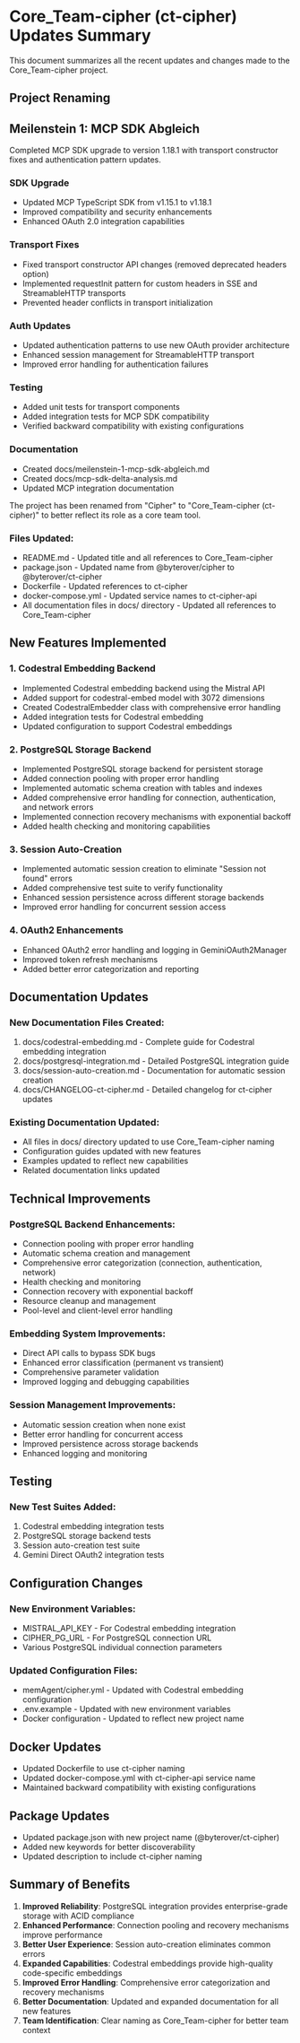 # Core_Team-cipher (ct-cipher) Updates Summary

This document summarizes all the recent updates and changes made to the Core_Team-cipher project.

## Project Renaming
## Meilenstein 1: MCP SDK Abgleich

Completed MCP SDK upgrade to version 1.18.1 with transport constructor fixes and authentication pattern updates.

### SDK Upgrade
- Updated MCP TypeScript SDK from v1.15.1 to v1.18.1
- Improved compatibility and security enhancements
- Enhanced OAuth 2.0 integration capabilities

### Transport Fixes
- Fixed transport constructor API changes (removed deprecated headers option)
- Implemented requestInit pattern for custom headers in SSE and StreamableHTTP transports
- Prevented header conflicts in transport initialization

### Auth Updates
- Updated authentication patterns to use new OAuth provider architecture
- Enhanced session management for StreamableHTTP transport
- Improved error handling for authentication failures

### Testing
- Added unit tests for transport components
- Added integration tests for MCP SDK compatibility
- Verified backward compatibility with existing configurations

### Documentation
- Created docs/meilenstein-1-mcp-sdk-abgleich.md
- Created docs/mcp-sdk-delta-analysis.md
- Updated MCP integration documentation



The project has been renamed from "Cipher" to "Core_Team-cipher (ct-cipher)" to better reflect its role as a core team tool.

### Files Updated:
- README.md - Updated title and all references to Core_Team-cipher
- package.json - Updated name from @byterover/cipher to @byterover/ct-cipher
- Dockerfile - Updated references to ct-cipher
- docker-compose.yml - Updated service names to ct-cipher-api
- All documentation files in docs/ directory - Updated all references to Core_Team-cipher

## New Features Implemented

### 1. Codestral Embedding Backend
- Implemented Codestral embedding backend using the Mistral API
- Added support for codestral-embed model with 3072 dimensions
- Created CodestralEmbedder class with comprehensive error handling
- Added integration tests for Codestral embedding
- Updated configuration to support Codestral embeddings

### 2. PostgreSQL Storage Backend
- Implemented PostgreSQL storage backend for persistent storage
- Added connection pooling with proper error handling
- Implemented automatic schema creation with tables and indexes
- Added comprehensive error handling for connection, authentication, and network errors
- Implemented connection recovery mechanisms with exponential backoff
- Added health checking and monitoring capabilities

### 3. Session Auto-Creation
- Implemented automatic session creation to eliminate "Session not found" errors
- Added comprehensive test suite to verify functionality
- Enhanced session persistence across different storage backends
- Improved error handling for concurrent session access

### 4. OAuth2 Enhancements
- Enhanced OAuth2 error handling and logging in GeminiOAuth2Manager
- Improved token refresh mechanisms
- Added better error categorization and reporting

## Documentation Updates

### New Documentation Files Created:
1. docs/codestral-embedding.md - Complete guide for Codestral embedding integration
2. docs/postgresql-integration.md - Detailed PostgreSQL integration guide
3. docs/session-auto-creation.md - Documentation for automatic session creation
4. docs/CHANGELOG-ct-cipher.md - Detailed changelog for ct-cipher updates

### Existing Documentation Updated:
- All files in docs/ directory updated to use Core_Team-cipher naming
- Configuration guides updated with new features
- Examples updated to reflect new capabilities
- Related documentation links updated

## Technical Improvements

### PostgreSQL Backend Enhancements:
- Connection pooling with proper error handling
- Automatic schema creation and management
- Comprehensive error categorization (connection, authentication, network)
- Health checking and monitoring
- Connection recovery with exponential backoff
- Resource cleanup and management
- Pool-level and client-level error handling

### Embedding System Improvements:
- Direct API calls to bypass SDK bugs
- Enhanced error classification (permanent vs transient)
- Comprehensive parameter validation
- Improved logging and debugging capabilities

### Session Management Improvements:
- Automatic session creation when none exist
- Better error handling for concurrent access
- Improved persistence across storage backends
- Enhanced logging and monitoring

## Testing

### New Test Suites Added:
1. Codestral embedding integration tests
2. PostgreSQL storage backend tests
3. Session auto-creation test suite
4. Gemini Direct OAuth2 integration tests

## Configuration Changes

### New Environment Variables:
- MISTRAL_API_KEY - For Codestral embedding integration
- CIPHER_PG_URL - For PostgreSQL connection URL
- Various PostgreSQL individual connection parameters

### Updated Configuration Files:
- memAgent/cipher.yml - Updated with Codestral embedding configuration
- .env.example - Updated with new environment variables
- Docker configuration - Updated to reflect new project name

## Docker Updates

- Updated Dockerfile to use ct-cipher naming
- Updated docker-compose.yml with ct-cipher-api service name
- Maintained backward compatibility with existing configurations

## Package Updates

- Updated package.json with new project name (@byterover/ct-cipher)
- Added new keywords for better discoverability
- Updated description to include ct-cipher naming

## Summary of Benefits

1. **Improved Reliability**: PostgreSQL integration provides enterprise-grade storage with ACID compliance
2. **Enhanced Performance**: Connection pooling and recovery mechanisms improve performance
3. **Better User Experience**: Session auto-creation eliminates common errors
4. **Expanded Capabilities**: Codestral embeddings provide high-quality code-specific embeddings
5. **Improved Error Handling**: Comprehensive error categorization and recovery mechanisms
6. **Better Documentation**: Updated and expanded documentation for all new features
7. **Team Identification**: Clear naming as Core_Team-cipher for better team context
